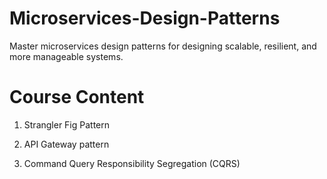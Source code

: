 # Microservices-Design-Patterns

Master microservices design patterns for designing scalable, resilient, and more manageable systems.

# Course Content

1. Strangler Fig Pattern

2. API Gateway pattern

3. Command Query Responsibility Segregation (CQRS)
